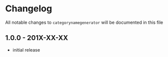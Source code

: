 # Changelog

All notable changes to `categorynamegenerator` will be documented in this file

## 1.0.0 - 201X-XX-XX

- initial release
